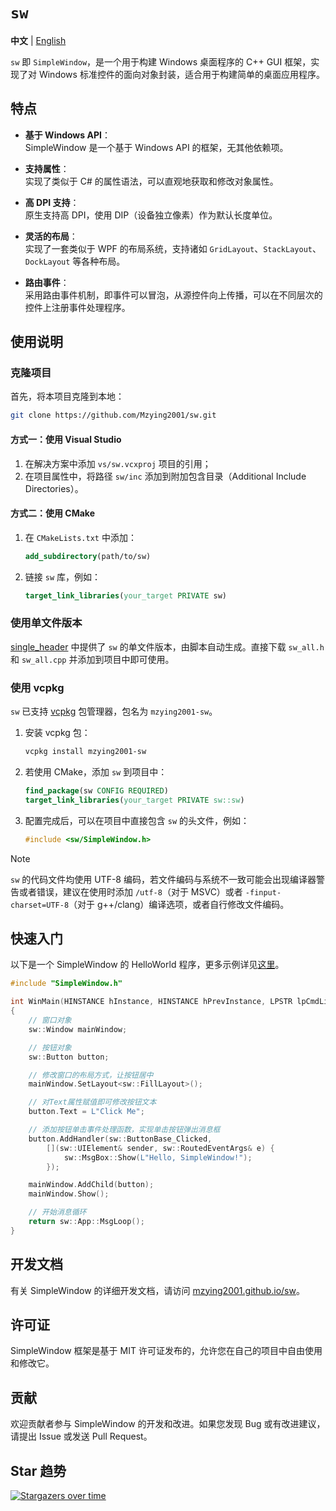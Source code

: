 # `sw`

**中文** | [English](./README.en.md)

`sw` 即 `SimpleWindow`，是一个用于构建 Windows 桌面程序的 C++ GUI 框架，实现了对 Windows 标准控件的面向对象封装，适合用于构建简单的桌面应用程序。

## 特点

+ **基于 Windows API**：  
  SimpleWindow 是一个基于 Windows API 的框架，无其他依赖项。

+ **支持属性**：  
  实现了类似于 C# 的属性语法，可以直观地获取和修改对象属性。

+ **高 DPI 支持**：  
  原生支持高 DPI，使用 DIP（设备独立像素）作为默认长度单位。

+ **灵活的布局**：  
  实现了一套类似于 WPF 的布局系统，支持诸如 `GridLayout`、`StackLayout`、`DockLayout` 等各种布局。

+ **路由事件**：  
  采用路由事件机制，即事件可以冒泡，从源控件向上传播，可以在不同层次的控件上注册事件处理程序。

## 使用说明

### 克隆项目

首先，将本项目克隆到本地：

```bash
git clone https://github.com/Mzying2001/sw.git
```

#### 方式一：使用 Visual Studio

1. 在解决方案中添加 `vs/sw.vcxproj` 项目的引用；
2. 在项目属性中，将路径 `sw/inc` 添加到附加包含目录（Additional Include Directories）。

#### 方式二：使用 CMake

1. 在 `CMakeLists.txt` 中添加：

    ```cmake
    add_subdirectory(path/to/sw)
    ```

2. 链接 `sw` 库，例如：

   ```cmake
   target_link_libraries(your_target PRIVATE sw)
   ```

### 使用单文件版本

[single_header](https://github.com/Mzying2001/sw/tree/main/single_header) 中提供了 `sw` 的单文件版本，由脚本自动生成。直接下载 `sw_all.h` 和 `sw_all.cpp` 并添加到项目中即可使用。

### 使用 vcpkg

`sw` 已支持 [vcpkg](https://github.com/microsoft/vcpkg) 包管理器，包名为 `mzying2001-sw`。

1. 安装 vcpkg 包：

   ```bash
   vcpkg install mzying2001-sw
   ```

2. 若使用 CMake，添加 `sw` 到项目中：

   ```cmake
   find_package(sw CONFIG REQUIRED)
   target_link_libraries(your_target PRIVATE sw::sw)
   ```

3. 配置完成后，可以在项目中直接包含 `sw` 的头文件，例如：

   ```cpp
   #include <sw/SimpleWindow.h>
   ```

> [!NOTE]
> `sw` 的代码文件均使用 UTF-8 编码，若文件编码与系统不一致可能会出现编译器警告或者错误，建议在使用时添加 `/utf-8`（对于 MSVC）或者 `-finput-charset=UTF-8`（对于 g++/clang）编译选项，或者自行修改文件编码。

## 快速入门

以下是一个 SimpleWindow 的 HelloWorld 程序，更多示例详见[这里](https://github.com/Mzying2001/sw/tree/main/examples)。

```cpp
#include "SimpleWindow.h"

int WinMain(HINSTANCE hInstance, HINSTANCE hPrevInstance, LPSTR lpCmdLine, INT nCmdShow)
{
    // 窗口对象
    sw::Window mainWindow;

    // 按钮对象
    sw::Button button;

    // 修改窗口的布局方式，让按钮居中
    mainWindow.SetLayout<sw::FillLayout>();

    // 对Text属性赋值即可修改按钮文本
    button.Text = L"Click Me";

    // 添加按钮单击事件处理函数，实现单击按钮弹出消息框
    button.AddHandler(sw::ButtonBase_Clicked,
        [](sw::UIElement& sender, sw::RoutedEventArgs& e) {
            sw::MsgBox::Show(L"Hello, SimpleWindow!");
        });

    mainWindow.AddChild(button);
    mainWindow.Show();

    // 开始消息循环
    return sw::App::MsgLoop();
}
```

## 开发文档

有关 SimpleWindow 的详细开发文档，请访问 [mzying2001.github.io/sw](https://mzying2001.github.io/sw)。

## 许可证

SimpleWindow 框架是基于 MIT 许可证发布的，允许您在自己的项目中自由使用和修改它。

## 贡献

欢迎贡献者参与 SimpleWindow 的开发和改进。如果您发现 Bug 或有改进建议，请提出 Issue 或发送 Pull Request。

## Star 趋势

[![Stargazers over time](https://starchart.cc/Mzying2001/sw.svg?variant=adaptive)](https://starchart.cc/Mzying2001/sw)
